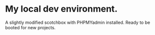 # My local dev environment. 
A slightly modified scotchbox with PHPMYadmin installed. Ready to be booted for new projects.